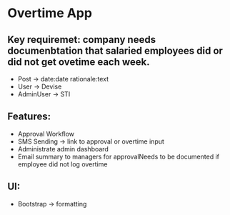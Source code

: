 # Overtime App

## Key requiremet: company needs documenbtation that salaried employees did or did not get ovetime each week.

- Post -> date:date rationale:text
- User -> Devise
- AdminUser -> STI

## Features:
- Approval Workflow
- SMS Sending -> link to approval or overtime input
- Administrate admin dashboard
- Email summary to managers for approvalNeeds to be documented if employee did not log overtime
## UI:
- Bootstrap -> formatting
